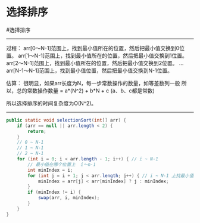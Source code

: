 # 选择排序

#选择排序


---

过程：
arr[0～N-1]范围上，找到最小值所在的位置，然后把最小值交换到0位置。
arr[1～N-1]范围上，找到最小值所在的位置，然后把最小值交换到1位置。
arr[2～N-1]范围上，找到最小值所在的位置，然后把最小值交换到2位置。
…
arr[N-1～N-1]范围上，找到最小值位置，然后把最小值交换到N-1位置。

估算：
很明显，如果arr长度为N，每一步常数操作的数量，如等差数列一般
所以，总的常数操作数量 = a*(N^2) + b*N + c (a、b、c都是常数)

所以选择排序的时间复杂度为O(N^2)。

---

```java
public static void selectionSort(int[] arr) {
    if (arr == null || arr.length < 2) {
        return;
    }
    // 0 ~ N-1
    // 1 ~ N-1
    // 2 ~ N-1
    for (int i = 0; i < arr.length - 1; i++) { // i ~ N-1
        // 最小值在哪个位置上  i～n-1
        int minIndex = i;
        for (int j = i + 1; j < arr.length; j++) { // i ~ N-1 上找最小值的下标 
            minIndex = arr[j] < arr[minIndex] ? j : minIndex;
        }
        if (minIndex != i) {
            swap(arr, i, minIndex);
        }
    }
}
```
